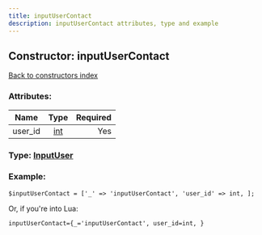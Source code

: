 ```yaml
---
title: inputUserContact
description: inputUserContact attributes, type and example
---
```

## Constructor: inputUserContact  
[Back to constructors index](index.md)



### Attributes:

| Name     |    Type       | Required |
|----------|:-------------:|---------:|
|user\_id|[int](../types/int.md) | Yes|



### Type: [InputUser](../types/InputUser.md)


### Example:

```
$inputUserContact = ['_' => 'inputUserContact', 'user_id' => int, ];
```  

Or, if you're into Lua:  


```
inputUserContact={_='inputUserContact', user_id=int, }

```


